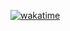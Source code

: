 [![wakatime](https://wakatime.com/badge/github/guibranco/MSBuild.PublishNuget.Target.svg)](https://wakatime.com/badge/github/guibranco/MSBuild.PublishNuget.Target)
